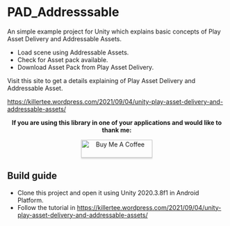 # PAD_Addresssable

An simple example project for Unity which explains basic concepts of Play Asset Delivery and Addressable Assets.  

+ Load scene using Addressable Assets.
+ Check for Asset pack available.
+ Download Asset Pack from Play Asset Delivery.  

Visit this site to get a details explaining of Play Asset Delivery and Addressable Asset.

https://killertee.wordpress.com/2021/09/04/unity-play-asset-delivery-and-addressable-assets/

**<p align="center">If you are using this library in one of your applications and would like to thank me:</p>**

<p align="center"><a href="https://www.buymeacoffee.com/KamperTee" target="_blank" ><img src="https://www.buymeacoffee.com/assets/img/custom_images/orange_img.png" alt="Buy Me A Coffee" style="height: 41px !important;width: 164px !important;box-shadow: 0px 3px 2px 0px rgba(190, 190, 190, 0.5) !important;-webkit-box-shadow: 0px 3px 2px 0px rgba(190, 190, 190, 0.5) !important;" ></a></p>

## Build guide

+ Clone this project and open it using Unity 2020.3.8f1 in Android Platform.  
+ Follow the tutorial in <https://killertee.wordpress.com/2021/09/04/unity-play-asset-delivery-and-addressable-assets/>

